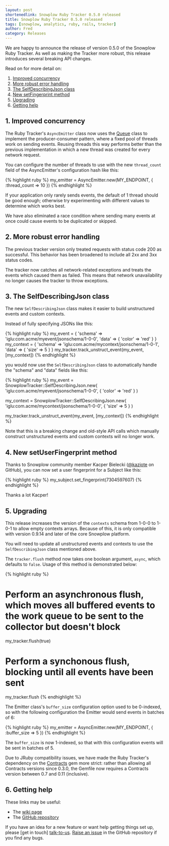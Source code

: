 ```yaml
---
layout: post
shortenedlink: Snowplow Ruby Tracker 0.5.0 released
title: Snowplow Ruby Tracker 0.5.0 released
tags: [snowplow, analytics, ruby, rails, tracker]
author: Fred
category: Releases
---
```


We are happy to announce the release of version 0.5.0 of the Snowplow Ruby Tracker. As well as making the Tracker more robust, this release introduces several breaking API changes.

Read on for more detail on:

1. [Improved concurrency](/blog/2015/08/11/snowplow-ruby-tracker-0.5.0-released/#threads)
2. [More robust error handling](/blog/2015/08/11/snowplow-ruby-tracker-0.5.0-released/#errors)
3. [The SelfDescribingJson class](/blog/2015/08/11/snowplow-ruby-tracker-0.5.0-released/#selfDescribingJson)
4. [New setFingerprint method](/blog/2015/08/11/snowplow-ruby-tracker-0.5.0-released/#fingerprint)
5. [Upgrading](/blog/2015/08/11/snowplow-ruby-tracker-0.5.0-released/#upgrading)
6. [Getting help](/blog/2015/08/11/snowplow-ruby-tracker-0.5.0-released/#help)

<!--more-->

<h2 id="threads">1. Improved concurrency</h2>

The Ruby Tracker's `AsyncEmitter` class now uses the [Queue][queue] class to implement the producer-consumer pattern, where a fixed pool of threads work on sending events. Reusing threads this way performs better than the previous implementation in which a new thread was created for every network request.

You can configure the number of threads to use with the new `thread_count` field of the AsyncEmitter's configuration hash like this:

{% highlight ruby %}
my_emitter = AsyncEmitter.new(MY_ENDPOINT, {
	:thread_count => 10
})
{% endhighlight %}

If your application only rarely sends events, the default of 1 thread should be good enough; otherwise try experimenting with different values to determine which works best.

We have also eliminated a race condition where sending many events at once could cause events to be duplicated or skipped.

<h2 id="errors">2. More robust error handling</h2>

The previous tracker version only treated requests with status code 200 as successful. This behavior has been broadened to include all 2xx and 3xx status codes.

The tracker now catches all network-related exceptions and treats the events which caused them as failed. This means that network unavailability no longer causes the tracker to throw exceptions.

<h2 id="selfDescribingJson">3. The SelfDescribingJson class</h2>

The new `SelfDescribingJson` class makes it easier to build unstructured events and custom contexts.

Instead of fully specifying JSONs like this:

{% highlight ruby %}
my_event = {
	'schema' => 'iglu:com.acme/myevent/jsonschema/1-0-0',
	'data' => {
		'color' => 'red'
	}
}
my_context = {
	'schema' => 'iglu:com.acme/mycontext/jsonschema/1-0-1',
	'data' => {
		'size' => 5
	}
}
my_tracker.track_unstruct_event(my_event, [my_context])
{% endhighlight %}

you would now use the `SelfDescribingJson` class to automatically handle the "schema" and "data" fields like this:

{% highlight ruby %}
my_event = SnowplowTracker::SelfDescribingJson.new(
	'iglu:com.acme/myevent/jsonschema/1-0-0',
	{
		'color' => 'red'
	}
)

my_context = SnowplowTracker::SelfDescribingJson.new(
	'iglu:com.acme/mycontext/jsonschema/1-0-0',
	{
		'size' => 5
	}
)

my_tracker.track_unstruct_event(my_event, [my_context])
{% endhighlight %}

Note that this is a breaking change and old-style API calls which manually construct unstructured events and custom contexts will no longer work.

<h2 id="fingerprint">4. New setUserFingerprint method</h2>

Thanks to Snowplow community member Kacper Bielecki ([@kazjote][kazjote] on GitHub), you can now set a user fingerprint for a Subject like this:

{% highlight ruby %}
my_subject.set_fingerprint(7304597607)
{% endhighlight %}

Thanks a lot Kacper!

<h2 id="upgrading">5. Upgrading</h2>

This release increases the version of the `contexts` schema from 1-0-0 to 1-0-1 to allow empty contexts arrays. Because of this, it is only compatible with version 0.9.14 and later of the core Snowplow platform.

You will need to update all unstructured events and contexts to use the `SelfDescribingJson` class mentioned above.

The `tracker.flush` method now takes one boolean argument, `async`, which defaults to `false`. Usage of this method is demonstrated below:

{% highlight ruby %}
# Perform an asynchronous flush, which moves all buffered events to the work queue to be sent to the collector but doesn't block
my_tracker.flush(true)

# Perform a synchonous flush, blocking until all events have been sent
my_tracker.flush
{% endhighlight %}

The Emitter class's `buffer_size` configuration option used to be 0-indexed, so with the following configuration the Emitter would send events in batches of 6:

{% highlight ruby %}
my_emitter = AsyncEmitter.new(MY_ENDPOINT, {
	:buffer_size => 5
})
{% endhighlight %}

The `buffer_size` is now 1-indexed, so that with this configuration events will be sent in batches of 5.

Due to JRuby compatibility issues, we have made the Ruby Tracker's dependency on the [Contracts](contracts) gem more strict: rather than allowing all Contracts versions since 0.3.0, the Gemfile now requires a Contracts version between 0.7 and 0.11 (inclusive).

<h2 id="help">6. Getting help</h2>

These links may be useful:

* The [wiki page][wiki]
* The [GitHub repository][repo]

If you have an idea for a new feature or want help getting things set up, please [get in touch] [talk-to-us]. [Raise an issue][issues] in the GitHub repository if you find any bugs.

[queue]: http://ruby-doc.org/stdlib-2.0.0/libdoc/thread/rdoc/Queue.html
[contracts]: https://github.com/egonSchiele/contracts.ruby
[kazjote]: https://github.com/kazjote

[repo]: https://github.com/snowplow/snowplow-ruby-tracker
[wiki]: https://github.com/snowplow/snowplow/wiki/Ruby-Tracker
[issues]: https://github.com/snowplow/snowplow-ruby-tracker/issues
[talk-to-us]: https://github.com/snowplow/snowplow/wiki/Talk-to-us
